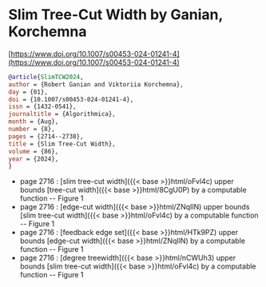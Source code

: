 # Slim Tree-Cut Width by Ganian, Korchemna

[https://www.doi.org/10.1007/s00453-024-01241-4](https://www.doi.org/10.1007/s00453-024-01241-4)

```bibtex
@article{SlimTCW2024,
author = {Robert Ganian and Viktoriia Korchemna},
day = {01},
doi = {10.1007/s00453-024-01241-4},
issn = {1432-0541},
journaltitle = {Algorithmica},
month = {Aug},
number = {8},
pages = {2714--2738},
title = {Slim Tree-Cut Width},
volume = {86},
year = {2024},
}
```
<p><div id="../drawing_7g1aTu_0.dot" class="svg-diagram zoomable"></div></p><script type="module">import { initializeSvgToolbelt } from 'http://localhost:1313/parameters/svg-toolbelt.esm.js';Viz.instance().then(function(viz) {fetch('../drawing_7g1aTu_0.dot').then(response => response.text()).then((data) => {var svg = viz.renderSVGElement(data);document.getElementById("../drawing_7g1aTu_0.dot").appendChild(svg);initializeSvgToolbelt('.zoomable', {zoomStep: 0.3,minScale: 1,maxScale: 5,});})});</script>

* page 2716 : [slim tree-cut width]({{< base >}}html/oFvl4c) upper bounds [tree-cut width]({{< base >}}html/8CgU0P) by a computable function -- Figure 1
* page 2716 : [edge-cut width]({{< base >}}html/ZNqIlN) upper bounds [slim tree-cut width]({{< base >}}html/oFvl4c) by a computable function -- Figure 1
* page 2716 : [feedback edge set]({{< base >}}html/HTk9PZ) upper bounds [edge-cut width]({{< base >}}html/ZNqIlN) by a computable function -- Figure 1
* page 2716 : [degree treewidth]({{< base >}}html/nCWUh3) upper bounds [slim tree-cut width]({{< base >}}html/oFvl4c) by a computable function -- Figure 1